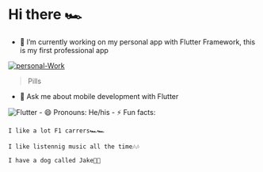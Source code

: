 # Hi there 🏎


<!-- **Sam200018/Sam200018** is a ✨ _special_ ✨ repository because its `README.md` (this file) appears on your GitHub profile.

Here are some ideas to get you started:
 -->
- 🔭 I’m currently working on my personal app with Flutter Framework, this is my first professional app

<a href="https://ibb.co/S5Q3bh4"><img src="https://i.ibb.co/pbWLctB/personal-Work.png" alt="personal-Work" border="0"></a>

> Pills

<!-- - 🌱 I’m currently learning 
- 👯 I’m looking to collaborate on ...
- 🤔 I’m looking for help with ...-->
- 💬 Ask me about mobile development with Flutter
<img src="https://flutter.dev/assets/images/shared/brand/flutter/logo/flutter-lockup.png" alt="Flutter" border="0">
<!--- 📫 How to reach me: ...-->
- 😄 Pronouns: He/his
- ⚡ Fun facts:

	I like a lot F1 carrers🏎🏎

	I like listennig music all the time🎶🎶

	I have a dog called Jake🐾🐾
